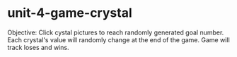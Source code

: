 # unit-4-game-crystal

Objective: 
Click cystal pictures to reach randomly generated goal number. 
Each crystal's value will randomly change at the end of the game. 
Game will track loses and wins. 
